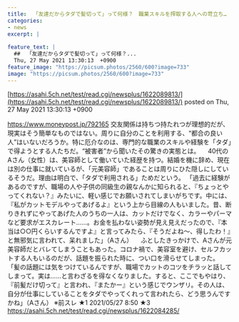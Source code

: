 ```yaml
---
title:  「友達だからタダで髪切って」って何様？　職業スキルを搾取する人への苛立ち…  ★4  
categories:
- news
excerpt: |
  
feature_text: |
  ##  「友達だからタダで髪切って」って何様？...
  Thu, 27 May 2021 13:30:13  +0900
feature_image: "https://picsum.photos/2560/600?image=733"
image: "https://picsum.photos/2560/600?image=733"
---
```


[https://asahi.5ch.net/test/read.cgi/newsplus/1622089813/](https://asahi.5ch.net/test/read.cgi/newsplus/1622089813/)
posted on Thu, 27 May 2021 13:30:13  +0900

<!--more-->

https://www.moneypost.jp/792165 交友関係は持ちつ持たれつが理想的だが、現実はそう簡単なものではない。周りに自分のことを利用する、“都合の良い人”はいないだろうか。特に厄介なのは、専門的な職業のスキルや経験を「タダ」で得ようとする人たちだ。“被害者”から聞いたその驚きの実態とは。 　40代のAさん（女性）は、美容師として働いていた経歴を持つ。結婚を機に辞め、現在は別の仕事に就いているが、「元美容師」であることは周りにひた隠しにしているそうだ。理由は明白で、「タダで利用される」ためだという。 「過去に経験があるのですが、職場の人や子供の同級生の親なんかに知られると、『ちょっとやってくれない？』みたいに、軽い感じでお願いされてしまいがちです。中には、『私がカットモデルやってあげるよ』という上から目線の人もいました。昔、断りきれずにやってあげた人のうちの一人は、カットだけでなく、カラーやパーマなど要求がエスカレート……。お金を払わない姿勢が見え見えだったので、『本当は○○円くらいするんですよ』と言ってみたら、『そうだよね〜、得したわ！』と無邪気に言われて、呆れました」（Aさん） 　ふとしたきっかけで、Aさんが元美容師だとバレてしまうこともあった。コロナ禍で、美容室を避け、セルフカットする人もいるのだが、話題を振られた時に、つい口を滑らせてしまった。 「髪の話題には気をつけているんですが、職場でカットのコツをチラッと話してしまって。実は……と言わざるを得なくなりました。すると、ここでもやはり、『前髪だけ切って』と言われ、『またかー』という感じでウンザリ。その人は、自分が仕事にしていることをタダでやってくれって言われたら、どう思うんですかね」（Aさん） ※前スレ ★1 2021/05/27 8:50 ★3 https://asahi.5ch.net/test/read.cgi/newsplus/1622084285/

